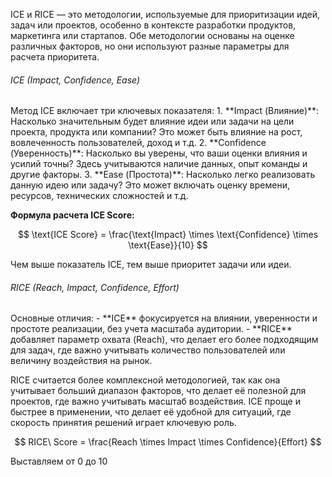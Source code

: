 ICE и RICE — это методологии, используемые для приоритизации идей, задач или проектов, особенно в контексте разработки продуктов, маркетинга или стартапов. Обе методологии основаны на оценке различных факторов, но они используют разные параметры для расчета приоритета.

<h6> ICE (Impact, Confidence, Ease)</h6>
Метод ICE включает три ключевых показателя:
1. **Impact (Влияние)**: Насколько значительным будет влияние идеи или задачи на цели проекта, продукта или компании? Это может быть влияние на рост, вовлеченность пользователей, доход и т.д.
2. **Confidence (Уверенность)**: Насколько вы уверены, что ваши оценки влияния и усилий точны? Здесь учитываются наличие данных, опыт команды и другие факторы.
3. **Ease (Простота)**: Насколько легко реализовать данную идею или задачу? Это может включать оценку времени, ресурсов, технических сложностей и т.д.

**Формула расчета ICE Score:**

$$
\text{ICE Score} = \frac{\text{Impact} \times \text{Confidence} \times \text{Ease}}{10}
$$

Чем выше показатель ICE, тем выше приоритет задачи или идеи.

<h6>RICE (Reach, Impact, Confidence, Effort)</h6>
Основные отличия:
- **ICE** фокусируется на влиянии, уверенности и простоте реализации, без учета масштаба аудитории.
- **RICE** добавляет параметр охвата (Reach), что делает его более подходящим для задач, где важно учитывать количество пользователей или величину воздействия на рынок.

RICE считается более комплексной методологией, так как она учитывает больший диапазон факторов, что делает её полезной для проектов, где важно учитывать масштаб воздействия. ICE проще и быстрее в применении, что делает её удобной для ситуаций, где скорость принятия решений играет ключевую роль.

$$
RICE\ Score = \frac{Reach \times Impact \times Confidence}{Effort}
$$

Выставляем от 0 до 10